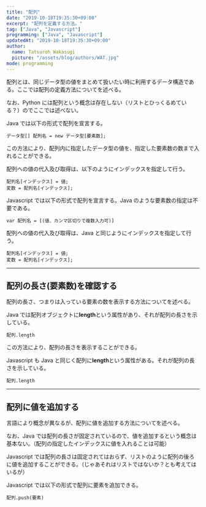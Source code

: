 ```yaml
---
title: "配列"
date: "2019-10-18T19:35:30+09:00"
excerpt: "配列を定義する方法。"
tag: ["Java", "Javascript"]
programming: ["Java", "Javascript"]
updatedAt: "2019-10-18T19:35:30+09:00"
author:
  name: Tatsuroh Wakasugi
  picture: "/assets/blog/authors/WAT.jpg"
mode: programming
---
```


配列とは、同じデータ型の値をまとめて扱いたい時に利用するデータ構造である。ここでは配列の定義方法についてを述べる。

なお、Python には配列という概念は存在しない（リストとひっくるめている？）のでここでは述べない。

<div class="note_content_by_programming_language" id="note_content_Java">

Java では以下の形式で配列を宣言する。

```
データ型[] 配列名 = new データ型[要素数];
```

この方法により、配列内に指定したデータ型の値を、指定した要素数の数まで入れることができる。

配列への値の代入及び取得は、以下のようにインデックスを指定して行う。

```
配列名[インデックス] = 値;
変数 = 配列名[インデックス];
```

</div>
<div class="note_content_by_programming_language" id="note_content_Javascript">

Javascript では以下の形式で配列を宣言する。Java のような要素数の指定は不要である。

```
var 配列名 = [(値、カンマ区切りで複数入力可)]
```

配列への値の代入及び取得は、Java と同じようにインデックスを指定して行う。

```
配列名[インデックス] = 値;
変数 = 配列名[インデックス];
```

</div>

<hr>

## 配列の長さ(要素数)を確認する

配列の長さ、つまりは入っている要素の数を表示する方法についてを述べる。

<div class="note_content_by_programming_language" id="note_content_Java">

Java では配列オブジェクトに**length**という属性があり、それが配列の長さを示している。

```
配列.length
```

この方法により、配列の長さを表示することができる。

</div>
<div class="note_content_by_programming_language" id="note_content_Javascript">

Javascript も Java と同じく配列に**length**という属性がある。それが配列の長さを示している。

```
配列.length
```

</div>

<hr>

## 配列に値を追加する

言語により概念が異なるが、配列に値を追加する方法についてを述べる。

なお、Java では配列の長さが固定されているので、値を追加するという概念は基本ない。（配列の指定したインデックスに値を入れることは可能）

Javascript では配列の長さは固定されてはおらず、リストのように配列の後ろに値を追加することができる。（じゃあそれはリストではないか？とも考えてはいるが）

<div class="note_content_by_programming_language" id="note_content_Javascript">

Javascript では以下の形式で配列に要素を追加できる。

```
配列.push(要素)
```

</div>
